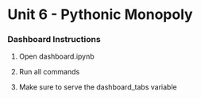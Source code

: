 # Unit 6 - Pythonic Monopoly

### Dashboard Instructions


1. Open dashboard.ipynb

2. Run all commands

3. Make sure to serve the dashboard_tabs variable



 

